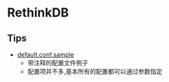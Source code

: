 # RethinkDB

## Tips
* [default.conf.sample](https://github.com/rethinkdb/rethinkdb/blob/next/packaging/assets/config/default.conf.sample)
  * 带注释的配置文件例子
  * 配置项并不多,基本所有的配置都可以通过参数指定
